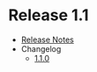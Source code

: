  # Release 1.1

* [Release Notes](./ReleaseNotes.md)
* Changelog
  * [1.1.0](./1.1.0-Changelog.md)
  
